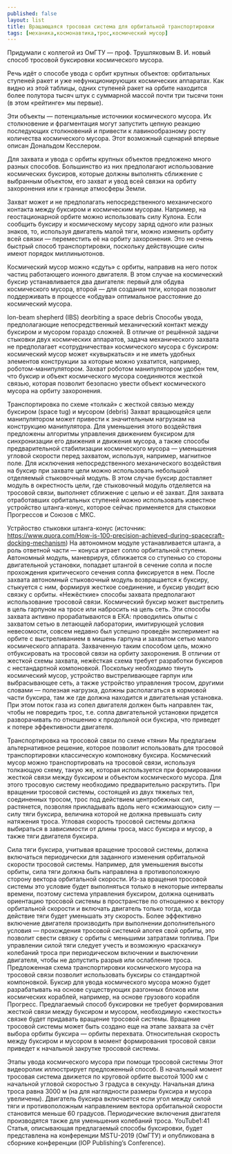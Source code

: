 ```yaml
---
published: false
layout: list
title: Вращающаяся тросовая система для орбитальной транспортировки
tags: [механика,космонавтика,трос,космический мусор]
---
```


Придумали с коллегой из ОмГТУ — проф. Трушляковым В. И. новый способ тросовой буксировки космического мусора.

Речь идёт о способе увода с орбит крупных объектов: орбитальных ступеней ракет и уже нефункционирующих космических аппаратах. Как видно из этой таблицы, одних ступеней ракет на орбите находится более полутора тысяч штук с суммарной массой почти три тысячи тонн (в этом «рейтинге» мы первые).

Эти объекты — потенциальные источники космического мусора. Их столкновение и фрагментация могут запустить цепную реакцию последующих столкновений и привести к лавинообразному росту количества космического мусора. Этот возможный сценарий впервые описан Дональдом Кесслером.

Для захвата и увода с орбиты крупных объектов предложено много разных способов. Большинство из них предполагают использование космических буксиров, которые должны выполнять сближение с выбранным объектом, его захват и увод всей связки на орбиту захоронения или к границе атмосферы Земли.

Захват может и не предполагать непосредственного механического контакта между буксиром и космическим мусорам. Например, на геостационарной орбите можно использовать силу Кулона. Если сообщить буксиру и космическому мусору заряд одного или разных знаков, то, используя двигатель малой тяги, можно изменить орбиту всей связки — переместить её на орбиту захоронения. Это не очень быстрый способ транспортировки, поскольку действующие силы имеют порядок миллиньютонов.

Космический мусор можно «сдуть» с орбиты, направив на него поток частиц работающего ионного двигателя. В этом случае на космический буксир устанавливается два двигателя: первый для обдува космического мусора, второй — для создания тяги, которая позволит поддерживать в процессе «обдува» оптимальное расстояние до космический мусора.

Ion-beam shepherd (IBS) deorbiting a space debris
Способы увода, предполагающие непосредственный механический контакт между буксиром и мусором гораздо сложней. В отличие от решённой задачи стыковки двух космических аппаратов, задача механического захвата не предполагает «сотрудничества» космического мусора с буксиром: космический мусор может «кувыркаться» и не иметь удобных элементов конструкции за которые можно ухватится, например, роботом-манипулятором. Захват роботом манипулятором удобен тем, что буксир и объект космического мусора соединяются жесткой связью, которая позволит безопасно увести объект космического мусора на орбиту захоронения.

Транспортировка по схеме «толкай» с жесткой связью между буксиром (space tug) и мусором (debris)
Захват вращающейся цели манипулятором может привести к значительным нагрузкам на конструкцию манипулятора. Для уменьшения этого воздействия предложены алгоритмы управления движением буксиром для синхронизации его движения и движения мусора, а также способы предварительной стабилизации космического мусора — уменьшения угловой скорости перед захватом, используя, например, магнитное поле.
Для исключения непосредственного механического воздействия на буксир при захвате цели можно использовать небольшой отделяемый стыковочный модуль. В этом случае буксир доставляет модуль в окрестность цели, где стыковочный модуль отделяется на тросовой связи, выполняет сближение с целью и её захват.
Для захвата отработавших орбитальных ступеней можно использовать известное устройство штанга-конус, которое сейчас применяется для стыковки Прогрессов и Союзов с МКС.

Устрйоство стыковки штанга-конус (источник: https://www.quora.com/How-is-100-precision-achieved-during-spacecraft-docking-mechanism)
На автономном модуле устанавливается штанга, а роль ответной части — конуса играет сопло орбитальной ступени. Автономный модуль, маневрируя, сближается со ступенью со стороны двигательной установки, попадает штангой в сечение сопла и после прохождения критического сечения сопла фиксируется в нем. После захвата автономный стыковочный модуль возвращается к буксиру, стыкуется с ним, формируя жесткое соединение, и буксир уводит всю связку с орбиты.
«Нежёсткие» способы захвата предполагают использование тросовой связи. Космический буксир может выстрелить в цель гарпуном на тросе или набросить на цель сеть. Эти способы захвата активно прорабатываются в ЕКА: проводились опыты с захватом сетью в летающей лаборатории, имитирующей условия невесомости, совсем недавно был успешно проведён эксперимент на орбите с выстреливанием в мишень гарпуна и захватом сетью малого космического аппарата.
Захваченную таким способом цель, можно отбуксировать на тросовой связи на орбиту захоронения. В отличии от жесткой схемы захвата, нежёсткая схема требует разработки буксиров с нестандартной компоновкой. Поскольку необходимо тянуть космический мусор, устройство выстреливающее гарпун или выбрасывающее сеть, а также устройство управления тросом, другими словами — полезная нагрузка, должны располагаться в кормовой части буксира, там же где должна находится и двигательная установка. При этом поток газа из сопел двигателя должен быть направлен так, чтобы не повредить трос, т.е. сопла двигательной установки придется разворачивать по отношению к продольной оси буксира, что приведет к потере эффективности двигателя.

Транспортировка на тросовой связи по схеме «тяни»
Мы предлагаем альтернативное решение, которое позволит использовать для тросовой транспортировки классическую компоновку буксира. Космический мусор можно транспортировать на тросовой связи, используя толкающую схему, такую же, которая используется при формировании жесткой связи между буксиром и объектом космического мусора. Для этого тросовую систему необходимо предварительно раскрутить.
При вращении тросовой системы, состоящей из двух тяжелых тел, соединенных тросом, трос под действием центробежных сил, растянется, позволяя прикладывать вдоль него «сжимающую» силу — силу тяги буксира, величина которой не должна превышать силу натяжения троса. Угловая скорость тросовой системы должна выбираться в зависимости от длины троса, масс буксира и мусор, а также тяги двигателя буксира.

Сила тяги буксира, учитывая вращение тросовой системы, должна включаться периодически для заданного изменения орбитальной скорости тросовой системы. Например, для уменьшения высоты орбиты, сила тяги должна быть направлена в противоположную сторону вектора орбитальной скорости. Из-за вращения тросовой системы это условие будет выполняться только в некоторые интервалы времени, поэтому система управления буксиром, должна оценивать ориентацию тросовой системы в пространстве по отношению к вектору орбитальной скорости и включать двигатель только тогда, когда действие тяги будет уменьшать эту скорость. Более эффективно включение двигателя производить при выполнении дополнительного условия — прохождения тросовой системой апогея свой орбиты, это позволит свести связку с орбиты с меньшими затратами топлива.
При управлении силой тяги следует учесть и возможную «раскачку» колебаний троса при периодическом включении и выключении двигателя, чтобы не допустить разрыв или ослабление троса.
Предложенная схема транспортировки космического мусора на тросовой связи позволит использовать буксиры со стандартной компоновкой. Буксир для увода космического мусора можно будет разрабатывать на основе существующих разгонных блоков или космических кораблей, например, на основе грузового корабля Прогресс. Предлагаемый способ буксировки не требует формирования жесткой связи между буксиром и мусором, необходимую «жесткость» связке будет придавать вращение тросовой системы.
Вращение тросовой системы может быть создано еще на этапе захвата за счёт выбора орбиты буксира — орбиты перехвата. Относительная скорость между буксиром и мусором в момент формирования тросовой связи приведет к начальной закрутке тросовой системы.

Этапы увода космического мусора при помощи тросовой системы
Этот видеоролик иллюстрирует предложенный способ. В начальный момент тросовая система движется по круговой орбите высотой 1000 км с начальной угловой скоростью 3 градуса в секунду. Начальная длина троса равна 3000 м (на для наглядности размеры буксира и мусора увеличены). Двигатель буксира включается если угол между силой тяги и противоположным направлением вектора орбитальной скорости становится меньше 60 градусов. Периодические включения двигателя производятся также для уменьшения колебаний троса.
YouTube1:41
Статья, описывающая предлагаемый способы буксировки, будет представлена на конференции MSTU-2019 (ОмГТУ) и опубликована в сборнике конференции (IOP Publishing’s Conference).
